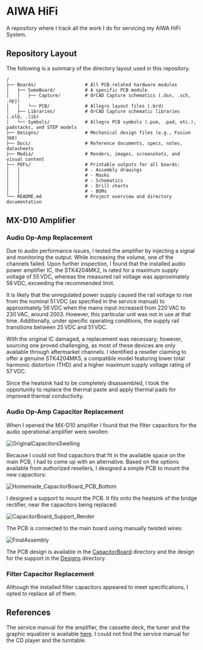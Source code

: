 # AIWA HiFi

A repository where I track all the work I do for servicing my AIWA HiFi System.

## Repository Layout

The following is a summary of the directory layout used in this repository.

```
/
├── Boards/                  # All PCB-related hardware modules
│   ├── SomeBoard/           # A specific PCB module
│   │   ├── Capture/         # OrCAD Capture schematics (.dsn, .sch, .opj)
│   │   └── PCB/             # Allegro layout files (.brd)
│   ├── Libraries/           # OrCAD Capture schematic libraries (.olb, .lib)
│   └── Symbols/             # Allegro PCB symbols (.psm, .pad, etc.), padstacks, and STEP models
├── Designs/                 # Mechanical design files (e.g., Fusion 360)
├── Docs/                    # Reference documents, specs, notes, datasheets
├── Media/                   # Renders, images, screenshots, and visual content
├── PDFs/                    # Printable outputs for all boards:
│   │                        # - Assembly drawings
│   |                        # - Masks
│   │                        # - Schematics
│   │                        # - Drill charts
│   │                        # - BOMs
└── README.md                # Project overview and directory documentation
```

## MX-D10 Amplifier

### Audio Op-Amp Replacement

Due to audio performance issues, I tested the amplifier by injecting a signal and monitoring the output. While increasing the volume, one of the channels failed. Upon further inspection, I found that the installed audio power amplifier IC, the STK4204MK2, is rated for a maximum supply voltage of 55 VDC, whereas the measured rail voltage was approximately 56 VDC, exceeding the recommended limit.

It is likely that the unregulated power supply caused the rail voltage to rise from the nominal 51 VDC (as specified in the service manual) to approximately 56 VDC when the mains input increased from 220 VAC to 230 VAC, around 2003. However, this particular unit was not in use at that time. Additionally, under specific operating conditions, the supply rail transitions between 25 VDC and 51 VDC.

With the original IC damaged, a replacement was necessary; however, sourcing one proved challenging, as most of these devices are only available through aftermarket channels. I identified a reseller claiming to offer a genuine STK4204MK5, a compatible model featuring lower total harmonic distortion (THD) and a higher maximum supply voltage rating of 57 VDC.

Since the heatsink had to be completely disassembled, I took the opportunity to replace the thermal paste and apply thermal pads for improved thermal conductivity.

### Audio Op-Amp Capacitor Replacement

When I opened the MX-D10 amplifier I found that the filter capacitors for the audio operational amplifier were swollen:

![OriginalCapacitorsSwelling](Media/OriginalCapacitorsSwelling.jpg)

Because I could not find capacitors that fit in the available space on the main PCB, I had to come up with an alternative. Based on the options available from authorized resellers, I designed a simple PCB to mount the new capacitors:

![Homemade_CapacitorBoard_PCB_Bottom](Media/Homemade_CapacitorBoard_PCB_Bottom.jpg)

I designed a support to mount the PCB. It fits onto the heatsink of the bridge rectifier, near the capacitors being replaced:

![CapacitorBoard_Support_Render](Media/CapacitorBoard_Support_Render.png)

The PCB is connected to the main board using manually twisted wires:

![FinalAssembly](Media/FinalAssembly.jpg)

The PCB design is available in the [CapacitorBoard](Boards/CapacitorBoard/) directory and the design for the support in the [Designs](Designs/) directory.

### Filter Capacitor Replacement

Although the installed filter capacitors appeared to meet specifications, I opted to replace all of them.

## References

The service manual for the amplifier, the cassette deck, the tuner and the graphic equalizer is available [here](Docs/CU-D1000_ServiceManual.pdf). I could not find the service manual for the CD player and the turntable.
